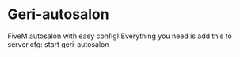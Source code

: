 # Geri-autosalon
FiveM autosalon with easy config!
Everything  you need is add this to server.cfg:
start geri-autosalon
